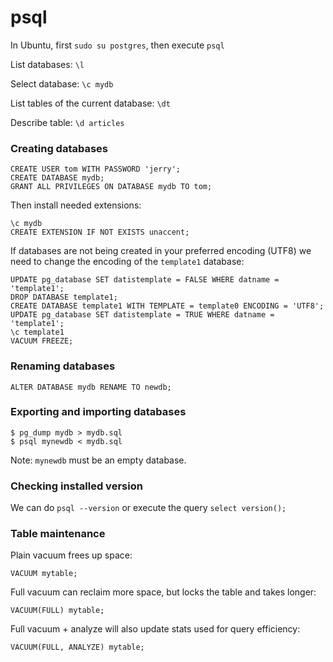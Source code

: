 psql
====

In Ubuntu, first `sudo su postgres`, then execute `psql`

List databases: `\l`

Select database: `\c mydb`

List tables of the current database: `\dt`

Describe table: `\d articles`

### Creating databases

```
CREATE USER tom WITH PASSWORD 'jerry';
CREATE DATABASE mydb;
GRANT ALL PRIVILEGES ON DATABASE mydb TO tom;
```

Then install needed extensions:
```
\c mydb
CREATE EXTENSION IF NOT EXISTS unaccent;
```

If databases are not being created in your preferred encoding (UTF8)
we need to change the encoding of the `template1` database:

```
UPDATE pg_database SET datistemplate = FALSE WHERE datname = 'template1';
DROP DATABASE template1;
CREATE DATABASE template1 WITH TEMPLATE = template0 ENCODING = 'UTF8';
UPDATE pg_database SET datistemplate = TRUE WHERE datname = 'template1';
\c template1
VACUUM FREEZE;
```

### Renaming databases

```
ALTER DATABASE mydb RENAME TO newdb;
```


### Exporting and importing databases

```
$ pg_dump mydb > mydb.sql
$ psql mynewdb < mydb.sql  
```

Note: `mynewdb` must be an empty database.


### Checking installed version

We can do `psql --version` or execute the query `select version();`

### Table maintenance

Plain vacuum frees up space:

```
VACUUM mytable;
```

Full vacuum can reclaim more space, but locks the table and takes longer:

```
VACUUM(FULL) mytable;
```

Full vacuum + analyze will also update stats used for query efficiency:

```
VACUUM(FULL, ANALYZE) mytable;
```


